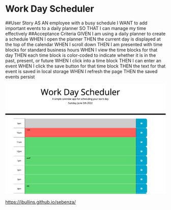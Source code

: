 # Work Day Scheduler

##User Story
AS AN employee with a busy schedule
I WANT to add important events to a daily planner
SO THAT I can manage my time effectively
##Acceptance Criteria
GIVEN I am using a daily planner to create a schedule
WHEN I open the planner
THEN the current day is displayed at the top of the calendar
WHEN I scroll down
THEN I am presented with time blocks for standard business hours
WHEN I view the time blocks for that day
THEN each time block is color-coded to indicate whether it is in the past, present, or future
WHEN I click into a time block
THEN I can enter an event
WHEN I click the save button for that time block
THEN the text for that event is saved in local storage
WHEN I refresh the page
THEN the saved events persist

![Screenshot](Screen%20Shot%202022-06-05%20at%2010.57.37%20AM.png)

https://jbullins.github.io/sebenza/

